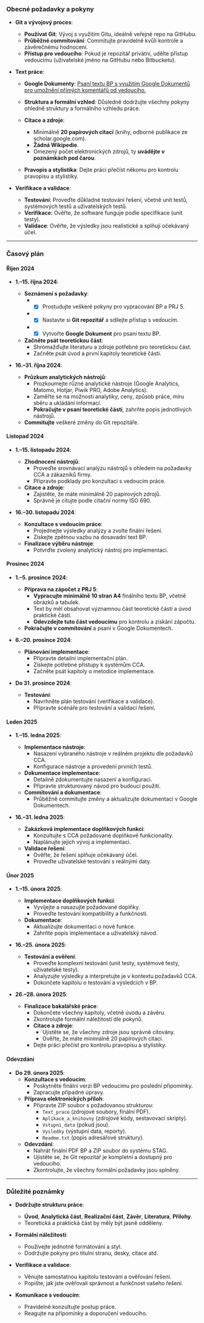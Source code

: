 ### **Obecné požadavky a pokyny**

- **Git a vývojový proces**:

  - **Používat Git**: Vývoj s využitím Gitu, ideálně veřejné repo na GitHubu.
  - **Průběžné commitování**: Commitujte pravidelně kvůli kontrole a závěrečnému hodnocení.
  - **Přístup pro vedoucího**: Pokud je repozitář privátní, udělte přístup vedoucímu (uživatelské jméno na GitHubu nebo Bitbucketu).

- **Text práce**:

  - **Google Dokumenty**: [Psaní textu BP s využitím Google Dokumentů pro umožnění přímých komentářů od vedoucího.](https://docs.google.com/document/d/1nxroH0-UJukc0Qp1qRBhdtteC5Lt8lrRpjlQjKgFx6w/edit?usp=sharing)

  - **Struktura a formální vzhled**: Důsledně dodržujte všechny pokyny ohledně struktury a formálního vzhledu práce.
  - **Citace a zdroje**:
    - Minimálně **20 papírových citací** (knihy, odborné publikace ze scholar.google.com).
    - **Žádná Wikipedie**.
    - Omezený počet elektronických zdrojů, ty **uvádějte v poznámkách pod čarou**.
  - **Pravopis a stylistika**: Dejte práci přečíst někomu pro kontrolu pravopisu a stylistiky.

- **Verifikace a validace**:
  - **Testování**: Proveďte důkladné testování řešení, včetně unit testů, systémových testů a uživatelských testů.
  - **Verifikace**: Ověřte, že software funguje podle specifikace (unit testy).
  - **Validace**: Ověřte, že výsledky jsou realistické a splňují očekávaný účel.

---

### **Časový plán**

#### **Říjen 2024**

- **1.–15. října 2024**:

  - **Seznámení s požadavky**:
    - - [x] Prostudujte veškeré pokyny pro vypracování BP a PRJ 5.
    - - [x] Nastavte si **Git repozitář** a sdílejte přístup s vedoucím.
    - - [x] Vytvořte **Google Dokument** pro psaní textu BP.
  - **Začněte psát teoretickou část**:
    - Shromažďujte literaturu a zdroje potřebné pro teoretickou část.
    - Začněte psát úvod a první kapitoly teoretické části.

- **16.–31. října 2024**:
  - **Průzkum analytických nástrojů**:
    - Prozkoumejte různé analytické nástroje (Google Analytics, Matomo, Hotjar, Piwik PRO, Adobe Analytics).
    - Zaměřte se na možnosti analytiky, ceny, způsob práce, míru sběru a ukládání informací.
    - **Pokračujte v psaní teoretické části**, zahrňte popis jednotlivých nástrojů.
  - **Commitujte** veškeré změny do Git repozitáře.

#### **Listopad 2024**

- **1.–15. listopadu 2024**:

  - **Zhodnocení nástrojů**:
    - Proveďte srovnávací analýzu nástrojů s ohledem na požadavky CCA a zákazníků firmy.
    - Připravte podklady pro konzultaci s vedoucím práce.
  - **Citace a zdroje**:
    - Zajistěte, že máte minimálně 20 papírových zdrojů.
    - Správně je citujte podle citační normy ISO 690.

- **16.–30. listopadu 2024**:
  - **Konzultace s vedoucím práce**:
    - Projednejte výsledky analýzy a zvolte finální řešení.
    - Získejte zpětnou vazbu na dosavadní text BP.
  - **Finalizace výběru nástroje**:
    - Potvrďte zvolený analytický nástroj pro implementaci.

#### **Prosinec 2024**

- **1.–5. prosince 2024**:

  - **Příprava na zápočet z PRJ 5**:
    - **Vypracujte minimálně 10 stran A4** finálního textu BP, včetně obrázků a tabulek.
    - Text by měl obsahovat významnou část teoretické části a úvod praktické části.
    - **Odevzdejte tuto část vedoucímu** pro kontrolu a získání zápočtu.
  - **Pokračujte v commitování** a psaní v Google Dokumentech.

- **6.–20. prosince 2024**:

  - **Plánování implementace**:
    - Připravte detailní implementační plán.
    - Získejte potřebné přístupy k systémům CCA.
    - Začněte psát kapitoly o metodice implementace.

- **Do 31. prosince 2024**:
  - **Testování**:
    - Navrhněte plán testování (verifikace a validace).
    - Připravte scénáře pro testování a validaci řešení.

#### **Leden 2025**

- **1.–15. ledna 2025**:

  - **Implementace nástroje**:
    - Nasazení vybraného nástroje v reálném projektu dle požadavků CCA.
    - Konfigurace nástroje a provedení prvních testů.
  - **Dokumentace implementace**:
    - Detailně zdokumentujte nasazení a konfiguraci.
    - Připravte strukturovaný návod pro budoucí použití.
  - **Commitování a dokumentace**:
    - Průběžně commitujte změny a aktualizujte dokumentaci v Google Dokumentech.

- **16.–31. ledna 2025**:
  - **Zakázková implementace doplňkových funkcí**:
    - Konzultujte s CCA požadované doplňkové funkcionality.
    - Naplánujte jejich vývoj a implementaci.
  - **Validace řešení**:
    - Ověřte, že řešení splňuje očekávaný účel.
    - Proveďte uživatelské testování s reálnými daty.

#### **Únor 2025**

- **1.–15. února 2025**:

  - **Implementace doplňkových funkcí**:
    - Vyvíjejte a nasazujte požadované doplňky.
    - Proveďte testování kompatibility a funkčnosti.
  - **Dokumentace**:
    - Aktualizujte dokumentaci o nové funkce.
    - Zahrňte popis implementace a uživatelský návod.

- **16.–25. února 2025**:

  - **Testování a ověření**:
    - Proveďte komplexní testování (unit testy, systémové testy, uživatelské testy).
    - Analyzujte výsledky a interpretujte je v kontextu požadavků CCA.
    - Dokončete kapitolu o testování a výsledcích v BP.

- **26.–28. února 2025**:
  - **Finalizace bakalářské práce**:
    - Dokončete všechny kapitoly, včetně úvodu a závěru.
    - Zkontrolujte formální náležitosti dle pokynů.
    - **Citace a zdroje**:
      - Ujistěte se, že všechny zdroje jsou správně citovány.
      - Ověřte, že máte minimálně 20 papírových citací.
    - Dejte práci přečíst pro kontrolu pravopisu a stylistiky.

#### **Odevzdání**

- **Do 29. února 2025**:
  - **Konzultace s vedoucím**:
    - Poskytněte finální verzi BP vedoucímu pro poslední připomínky.
    - Zapracujte případné úpravy.
  - **Příprava elektronických příloh**:
    - Připravte ZIP soubor s požadovanou strukturou:
      - `Text_prace` (zdrojové soubory, finální PDF).
      - `Aplikace_a_knihovny` (zdrojové kódy, sestavovací skripty).
      - `Vstupni_data` (pokud jsou).
      - `Vysledky` (výstupní data, reporty).
      - `Readme.txt` (popis adresářové struktury).
  - **Odevzdání**:
    - Nahrát finální PDF BP a ZIP soubor do systému STAG.
    - Ujistěte se, že Git repozitář je kompletní a dostupný pro vedoucího.
    - Zkontrolujte, že všechny formální požadavky jsou splněny.

---

### **Důležité poznámky**

- **Dodržujte strukturu práce**:

  - **Úvod**, **Analytická část**, **Realizační část**, **Závěr**, **Literatura**, **Přílohy**.
  - Teoretická a praktická část by měly být jasně odděleny.

- **Formální náležitosti**:

  - Používejte jednotné formátování a styl.
  - Dodržujte pokyny pro titulní stranu, desky, citace atd.

- **Verifikace a validace**:

  - Věnujte samostatnou kapitolu testování a ověřování řešení.
  - Popište, jak jste ověřovali správnost a funkčnost vašeho řešení.

- **Komunikace s vedoucím**:
  - Pravidelně konzultujte postup práce.
  - Reagujte na připomínky a doporučení vedoucího.
